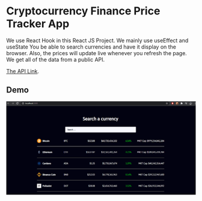 # Cryptocurrency Finance Price Tracker App
We use React Hook in this React JS Project. We mainly use useEffect and useState
You be able to search currencies and have it display on the browser. Also, the prices will update live whenever you refresh the page. We get all of the data from a public API.  

[The API Link](https://www.coingecko.com/en/api).

## Demo
![Cryptocurrency Finance Price Tracker App](public/img/demo.gif)
